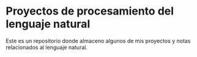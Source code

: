 # Proyectos de procesamiento del lenguaje natural

Este es un repositorio donde almaceno algunos de mis proyectos y notas relacionados al lenguaje natural.